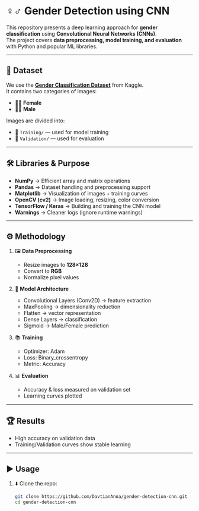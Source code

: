 # ♀️♂️ Gender Detection using CNN 

This repository presents a deep learning approach for **gender classification** using **Convolutional Neural Networks (CNNs)**.  
The project covers **data preprocessing, model training, and evaluation** with Python and popular ML libraries. 

---

## 📂 Dataset

We use the **[Gender Classification Dataset](https://www.kaggle.com/datasets/cashutosh/gender-classification-dataset)** from Kaggle.  
It contains two categories of images:

- 👩🏻 **Female**
- 👨🏻 **Male**  

Images are divided into:
- 📁 `Training/` — used for model training  
- 📁 `Validation/` — used for evaluation  

---

## 🛠️ Libraries & Purpose

-  **NumPy** → Efficient array and matrix operations  
-  **Pandas** → Dataset handling and preprocessing support  
-  **Matplotlib** → Visualization of images + training curves  
-  **OpenCV (cv2)** → Image loading, resizing, color conversion  
-  **TensorFlow / Keras** → Building and training the CNN model  
-  **Warnings** → Cleaner logs (ignore runtime warnings)  

---

## ⚙️ Methodology

1. 🖼️ **Data Preprocessing**
   - Resize images to **128×128**
   - Convert to **RGB**
   - Normalize pixel values  

2. 🧩 **Model Architecture**
   -  Convolutional Layers (Conv2D) → feature extraction  
   -  MaxPooling → dimensionality reduction  
   -  Flatten → vector representation  
   -  Dense Layers → classification  
   -  Sigmoid → Male/Female prediction  

3. 📚 **Training**
   - Optimizer:  Adam  
   - Loss:  Binary_crossentropy  
   - Metric:  Accuracy  

4. 📊 **Evaluation**
   - Accuracy & loss measured on validation set  
   -  Learning curves plotted  

---

## 🏆 Results

-  High accuracy on validation data  
-  Training/Validation curves show stable learning  

---

## ▶️ Usage

1. ⬇️ Clone the repo:
   ```bash
   git clone https://github.com/DavtianAnna/gender-detection-cnn.git
   cd gender-detection-cnn
